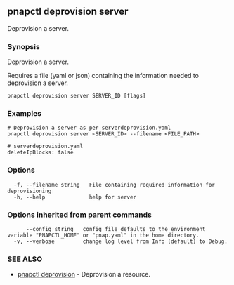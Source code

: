 ## pnapctl deprovision server

Deprovision a server.

### Synopsis

Deprovision a server.

Requires a file (yaml or json) containing the information needed to deprovision a server.

```
pnapctl deprovision server SERVER_ID [flags]
```

### Examples

```
# Deprovision a server as per serverdeprovision.yaml
pnapctl deprovision server <SERVER_ID> --filename <FILE_PATH>

# serverdeprovision.yaml
deleteIpBlocks: false
```

### Options

```
  -f, --filename string   File containing required information for deprovisioning
  -h, --help              help for server
```

### Options inherited from parent commands

```
      --config string   config file defaults to the environment variable "PNAPCTL_HOME" or "pnap.yaml" in the home directory.
  -v, --verbose         change log level from Info (default) to Debug.
```

### SEE ALSO

* [pnapctl deprovision](pnapctl_deprovision.md)	 - Deprovision a resource.

